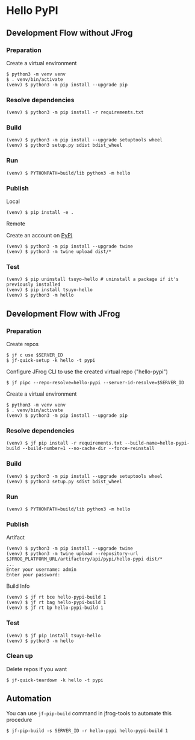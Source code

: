 # Hello PyPI

## Development Flow without JFrog

### Preparation
Create a virtual environment
```
$ python3 -m venv venv
$ . venv/bin/activate
(venv) $ python3 -m pip install --upgrade pip
```

### Resolve dependencies
```
(venv) $ python3 -m pip install -r requirements.txt
```

### Build
```
(venv) $ python3 -m pip install --upgrade setuptools wheel
(venv) $ python3 setup.py sdist bdist_wheel
```

### Run
```
(venv) $ PYTHONPATH=build/lib python3 -m hello
```

### Publish
Local
```
(venv) $ pip install -e .
```

Remote

Create an account on [PyPI](https://pypi.org/)
```
(venv) $ python3 -m pip install --upgrade twine
(venv) $ python3 -m twine upload dist/*
```

### Test
```
(venv) $ pip uninstall tsuyo-hello # uninstall a package if it's previously installed
(venv) $ pip install tsuyo-hello
(venv) $ python3 -m hello
```

## Development Flow with JFrog

### Preparation
Create repos
```
$ jf c use $SERVER_ID
$ jf-quick-setup -k hello -t pypi
```
Configure JFrog CLI to use the created virtual repo ("hello-pypi")
```
$ jf pipc --repo-resolve=hello-pypi --server-id-resolve=$SERVER_ID
```
Create a virtual environment
```
$ python3 -m venv venv
$ . venv/bin/activate
(venv) $ python3 -m pip install --upgrade pip
```

### Resolve dependencies
```
(venv) $ jf pip install -r requirements.txt --build-name=hello-pypi-build --build-number=1 --no-cache-dir --force-reinstall
```

### Build
```
(venv) $ python3 -m pip install --upgrade setuptools wheel
(venv) $ python3 setup.py sdist bdist_wheel
```

### Run
```
(venv) $ PYTHONPATH=build/lib python3 -m hello
```

### Publish
Artifact
```
(venv) $ python3 -m pip install --upgrade twine
(venv) $ python3 -m twine upload --repository-url $JFROG_PLATFORM_URL/artifactory/api/pypi/hello-pypi dist/*
...
Enter your username: admin
Enter your password: 
```

Build Info
```
(venv) $ jf rt bce hello-pypi-build 1
(venv) $ jf rt bag hello-pypi-build 1
(venv) $ jf rt bp hello-pypi-build 1
```

### Test
```
(venv) $ jf pip install tsuyo-hello
(venv) $ python3 -m hello
```

### Clean up
Delete repos if you want
```
$ jf-quick-teardown -k hello -t pypi
```

## Automation
You can use `jf-pip-build` command in jfrog-tools to automate this procedure
```
$ jf-pip-build -s SERVER_ID -r hello-pypi hello-pypi-build 1
```
